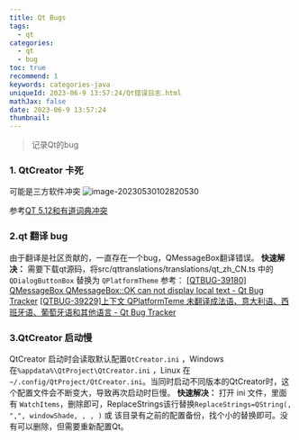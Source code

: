 ```yaml
---
title: Qt Bugs
tags:
  - qt
categories:
  - qt
  - bug
toc: true
recommend: 1
keywords: categories-java
uniqueId: 2023-06-9 13:57:24/Qt错误日志.html
mathJax: false
date: 2023-06-9 13:57:24
thumbnail:
---
```



> 记录Qt的bug
> <!-- more -->

### **1. QtCreator 卡死**

可能是三方软件冲突
![image-20230530102820530](https://cdn.jsdelivr.net/gh/cccccrz/cccccrz.github.io@main/source/img/image-20230530102820530.png)

参考[QT 5.12和有道词典冲突](https://blog.csdn.net/justformemory/article/details/107537434)
</br>
### **2.qt 翻译 bug**
由于翻译是社区贡献的，一直存在一个bug，QMessageBox翻译错误。
**快速解决：**
需要下载qt源码，将src/qttranslations/translations/qt_zh_CN.ts 中的`QDialogButtonBox` 替换为 `QPlatformTheme`
参考：
[[QTBUG-39180] QMessageBox QMessageBox::OK can not display local text - Qt Bug Tracker](https://bugreports.qt.io/browse/QTBUG-39180)
[[QTBUG-39229]上下文 QPlatformTeme 未翻译成法语、意大利语、西班牙语、葡萄牙语和其他语言 - Qt Bug Tracker](https://bugreports.qt.io/browse/QTBUG-39229)

### **3.QtCreator 启动慢**
QtCreator 启动时会读取默认配置`QtCreator.ini` ，Windows在`%appdata%\QtProject\QtCreator.ini` ，Linux 在 `~/.config/QtProject/QtCreator.ini`。当同时启动不同版本的QtCreator时，这个配置文件会不断变大，导致再次启动时巨慢。
**快速解决：**
打开 ini 文件，里面有  `WatchItems`，删除即可，ReplaceStrings该行替换`ReplaceStrings=QString(, ",", windowShade, , , )`
或
该目录有之前的配置备份，找个小的替换即可。没有可以删除，但需要重新配置Qt。